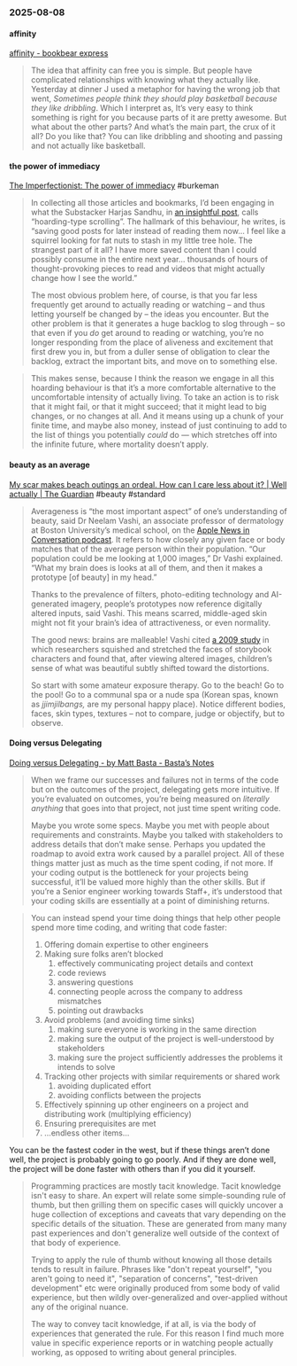 ### 2025-08-08
#### affinity
[affinity - bookbear express](https://www.avabear.xyz/p/affinity)

> The idea that affinity can free you is simple. But people have complicated relationships with knowing what they actually like. Yesterday at dinner J used a metaphor for having the wrong job that went, _Sometimes people think they should play basketball because they like dribbling_. Which I interpret as, It’s very easy to think something is right for you because parts of it are pretty awesome. But what about the other parts? And what’s the main part, the crux of it all? Do you like that? You can like dribbling and shooting and passing and not actually like basketball.

#### the power of immediacy
[The Imperfectionist: The power of immediacy](https://ckarchive.com/b/r8u8hoh3qpe9wu48nng83sden4n66h7hwx834) #burkeman 

> In collecting all those articles and bookmarks, I’d been engaging in what the Substacker Harjas Sandhu, in [an insightful post](https://hardlyworking1.substack.com/p/hoarding-type-scrolling), calls “hoarding-type scrolling”. The hallmark of this behaviour, he writes, is “saving good posts for later instead of reading them now… I feel like a squirrel looking for fat nuts to stash in my little tree hole. The strangest part of it all? I have more saved content than I could possibly consume in the entire next year… thousands of hours of thought-provoking pieces to read and videos that might actually change how I see the world.”
> 
> The most obvious problem here, of course, is that you far less frequently get around to actually reading or watching – and thus letting yourself be changed by – the ideas you encounter. But the other problem is that it generates a huge backlog to slog through – so that even if you _do_ get around to reading or watching, you’re no longer responding from the place of aliveness and excitement that first drew you in, but from a duller sense of obligation to clear the backlog, extract the important bits, and move on to something else.

> This makes sense, because I think the reason we engage in all this hoarding behaviour is that it’s a more comfortable alternative to the uncomfortable intensity of actually living. To take an action is to risk that it might fail, or that it might succeed; that it might lead to big changes, or no changes at all. And it means using up a chunk of your finite time, and maybe also money, instead of just continuing to add to the list of things you potentially _could_ do — which stretches off into the infinite future, where mortality doesn’t apply.

#### beauty as an average
[My scar makes beach outings an ordeal. How can I care less about it? \| Well actually \| The Guardian](https://www.theguardian.com/wellness/2025/aug/07/advice-keloid-scars-ask-ugly) #beauty #standard 

> Averageness is “the most important aspect” of one’s understanding of beauty, said Dr Neelam Vashi, an associate professor of dermatology at Boston University’s medical school, on the [Apple News in Conversation podcast](https://podcasts.apple.com/us/podcast/the-real-reason-so-many-people-are-getting-cosmetic-surgery/id1577591053?i=1000659676999). It refers to how closely any given face or body matches that of the average person within their population. “Our population could be me looking at 1,000 images,” Dr Vashi explained. “What my brain does is looks at all of them, and then it makes a prototype [of beauty] in my head.”
>
> Thanks to the prevalence of filters, photo-editing technology and AI-generated imagery, people’s prototypes now reference digitally altered inputs, said Vashi. This means scarred, middle-aged skin might not fit your brain’s idea of attractiveness, or even normality.
>
> The good news: brains are malleable! Vashi cited [a 2009 study](https://www.allure.com/story/doll-diversity-beauty-ideals-self-esteem) in which researchers squished and stretched the faces of storybook characters and found that, after viewing altered images, children’s sense of what was beautiful subtly shifted toward the distortions.
>
> So start with some amateur exposure therapy. Go to the beach! Go to the pool! Go to a communal spa or a nude spa (Korean spas, known as _jjimjilbangs,_ are my personal happy place). Notice different bodies, faces, skin types, textures – not to compare, judge or objectify, but to observe.

#### Doing versus Delegating
[Doing versus Delegating - by Matt Basta - Basta’s Notes](https://basta.substack.com/p/doing-versus-delegating)

> When we frame our successes and failures not in terms of the code but on the outcomes of the project, delegating gets more intuitive. If you’re evaluated on outcomes, you’re being measured on _literally anything_ that goes into that project, not just time spent writing code.
> 
> Maybe you wrote some specs. Maybe you met with people about requirements and constraints. Maybe you talked with stakeholders to address details that don’t make sense. Perhaps you updated the roadmap to avoid extra work caused by a parallel project. All of these things matter just as much as the time spent coding, if not more. If your coding output is the bottleneck for your projects being successful, it’ll be valued more highly than the other skills. But if you’re a Senior engineer working towards Staff+, it’s understood that your coding skills are essentially at a point of diminishing returns.

> You can instead spend your time doing things that help other people spend more time coding, and writing that code faster:
> 
> 1. Offering domain expertise to other engineers
> 2. Making sure folks aren’t blocked
>     1. effectively communicating project details and context
>     2. code reviews
>     3. answering questions
>     4. connecting people across the company to address mismatches
>     5. pointing out drawbacks
> 3. Avoid problems (and avoiding time sinks)
>     1. making sure everyone is working in the same direction
>     2. making sure the output of the project is well-understood by stakeholders
>     3. making sure the project sufficiently addresses the problems it intends to solve
> 4. Tracking other projects with similar requirements or shared work
>     1. avoiding duplicated effort
>     2. avoiding conflicts between the projects
> 5. Effectively spinning up other engineers on a project and distributing work (multiplying efficiency)
> 6. Ensuring prerequisites are met
> 7. …endless other items…
> 
You can be the fastest coder in the west, but if these things aren’t done well, the project is probably going to go poorly. And if they are done well, the project will be done faster with others than if you did it yourself.

> Programming practices are mostly tacit knowledge. Tacit knowledge isn't easy to share. An expert will relate some simple-sounding rule of thumb, but then grilling them on specific cases will quickly uncover a huge collection of exceptions and caveats that vary depending on the specific details of the situation. These are generated from many many past experiences and don't generalize well outside of the context of that body of experience.
> 
> Trying to apply the rule of thumb without knowing all those details tends to result in failure. Phrases like "don't repeat yourself", "you aren't going to need it", "separation of concerns", "test-driven development" etc were originally produced from some body of valid experience, but then wildly over-generalized and over-applied without any of the original nuance.
> 
> The way to convey tacit knowledge, if at all, is via the body of experiences that generated the rule. For this reason I find much more value in specific experience reports or in watching people actually working, as opposed to writing about general principles.
